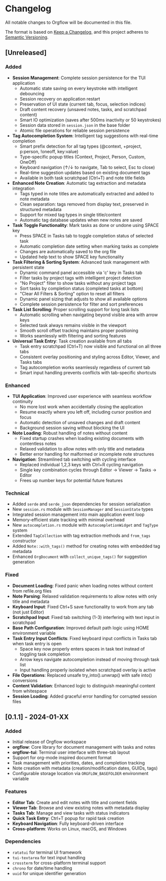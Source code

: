 # Changelog

All notable changes to Orgflow will be documented in this file.

The format is based on [Keep a Changelog](https://keepachangelog.com/en/1.0.0/),
and this project adheres to [Semantic Versioning](https://semver.org/spec/v2.0.0.html).

## [Unreleased]

### Added
- **Session Management**: Complete session persistence for the TUI application
  - Automatic state saving on every keystroke with intelligent debouncing
  - Session recovery on application restart
  - Preservation of UI state (current tab, focus, selection indices)
  - Draft content recovery (unsaved notes, tasks, and scratchpad content)
  - Smart IO optimization (saves after 500ms inactivity or 50 keystrokes)
  - Session data stored in `session.json` in the base folder
  - Atomic file operations for reliable session persistence
- **Tag Autocompletion System**: Intelligent tag suggestions with real-time completion
  - Smart prefix detection for all tag types (@context, +project, p:person, !oneoff, key:value)
  - Type-specific popup titles (Context, Project, Person, Custom, OneOff)
  - Keyboard navigation (↑/↓ to navigate, Tab to select, Esc to close)
  - Real-time suggestion updates based on existing document tags
  - Available in both task scratchpad (Ctrl+T) and note title fields
- **Enhanced Note Creation**: Automatic tag extraction and metadata integration
  - Tags typed in note titles are automatically extracted and added to note metadata
  - Clean separation: tags removed from display text, preserved in structured metadata
  - Support for mixed tag types in single title/content
  - Automatic tag database updates when new notes are saved
- **Task Toggle Functionality**: Mark tasks as done or undone using SPACE key
  - Press SPACE in Tasks tab to toggle completion status of selected task
  - Automatic completion date setting when marking tasks as complete
  - Changes are automatically saved to the org file
  - Updated help text to show SPACE key functionality
- **Task Filtering & Sorting System**: Advanced task management with persistent state
  - Dynamic command panel accessible via 'c' key in Tasks tab
  - Filter tasks by project tags with intelligent project detection
  - "No Project" filter to show tasks without any project tags
  - Sort tasks by completion status (completed tasks at bottom)
  - "Clear All Filters & Sorting" option to reset all filters
  - Dynamic panel sizing that adjusts to show all available options
  - Complete session persistence for filter and sort preferences
- **Task List Scrolling**: Proper scrolling support for long task lists
  - Automatic scrolling when navigating beyond visible area with arrow keys
  - Selected task always remains visible in the viewport
  - Smooth scroll offset tracking maintains proper positioning
  - Works seamlessly with filtering and sorting features
- **Universal Task Entry**: Task creation available from all tabs
  - Task entry scratchpad (Ctrl+T) now visible and functional on all three tabs
  - Consistent overlay positioning and styling across Editor, Viewer, and Tasks tabs
  - Tag autocompletion works seamlessly regardless of current tab
  - Smart input handling prevents conflicts with tab-specific shortcuts

### Enhanced
- **TUI Application**: Improved user experience with seamless workflow continuity
  - No more lost work when accidentally closing the application
  - Resume exactly where you left off, including cursor position and focus
  - Automatic detection of unsaved changes and draft content
  - Background session saving without blocking the UI
- **Note Loading**: Robust handling of notes without content
  - Fixed startup crashes when loading existing documents with contentless notes
  - Relaxed validation to allow notes with only title and metadata
  - Better error handling for malformed or incomplete note structures
- **Navigation**: Streamlined tab switching with cycling interface
  - Replaced individual 1,2,3 keys with Ctrl+R cycling navigation
  - Single key combination cycles through Editor → Viewer → Tasks → Editor
  - Frees up number keys for potential future features

### Technical
- Added `serde` and `serde_json` dependencies for session serialization
- New `session.rs` module with `SessionManager` and `SessionState` types
- Integrated session management into main application event loop
- Memory-efficient state tracking with minimal overhead
- New `autocompletion.rs` module with `AutocompletionWidget` and `TagType` system
- Extended `TagCollection` with tag extraction methods and `from_tags` constructor
- Added `Note::with_tags()` method for creating notes with embedded tag metadata
- Enhanced `OrgDocument` with `collect_unique_tags()` for suggestion generation

### Fixed
- **Document Loading**: Fixed panic when loading notes without content from refile.org files
- **Note Parsing**: Relaxed validation requirements to allow notes with only title and metadata
- **Keyboard Input**: Fixed Ctrl+S save functionality to work from any tab (not just Editor)
- **Scratchpad Input**: Fixed tab switching (1-3) interfering with text input in scratchpad
- **Base Path Configuration**: Improved default path logic using HOME environment variable
- **Task Entry Input Conflicts**: Fixed keyboard input conflicts in Tasks tab when task entry is open
  - Space key now properly enters spaces in task text instead of toggling task completion
  - Arrow keys navigate autocompletion instead of moving through task list
  - Input handling properly isolated when scratchpad overlay is active
- **File Operations**: Replaced unsafe try_into().unwrap() with safe into() conversions
- **Content Validation**: Enhanced logic to distinguish meaningful content from whitespace
- **Session Loading**: Added graceful error handling for corrupted session files

## [0.1.1] - 2024-01-XX

### Added
- Initial release of Orgflow workspace
- **orgflow**: Core library for document management with tasks and notes
- **orgflow-tui**: Terminal user interface with three-tab layout
- Support for org-mode inspired document format
- Task management with priorities, dates, and completion tracking
- Note creation with metadata (creation/modification dates, GUIDs, tags)
- Configurable storage location via `ORGFLOW_BASEFOLDER` environment variable

### Features
- **Editor Tab**: Create and edit notes with title and content fields
- **Viewer Tab**: Browse and view existing notes with metadata display
- **Tasks Tab**: Manage and view tasks with status indicators
- **Quick Task Entry**: Ctrl+T popup for rapid task creation
- **Keyboard Navigation**: Fully keyboard-driven interface
- **Cross-platform**: Works on Linux, macOS, and Windows

### Dependencies
- `ratatui` for terminal UI framework
- `tui-textarea` for text input handling
- `crossterm` for cross-platform terminal support
- `chrono` for date/time handling
- `uuid` for unique identifier generation